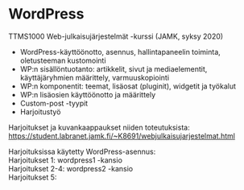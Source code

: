 # WordPress

TTMS1000 Web-julkaisujärjestelmät -kurssi (JAMK, syksy 2020)
- WordPress-käyttöönotto, asennus, hallintapaneelin toiminta, oletusteeman kustomointi  
- WP:n sisällöntuotanto: artikkelit, sivut ja mediaelementit, käyttäjäryhmien määrittely, varmuuskopiointi  
- WP:n komponentit: teemat, lisäosat (pluginit), widgetit ja työkalut  
- WP:n lisäosien käyttöönotto ja määrittely  
- Custom-post -tyypit  
- Harjoitustyö  


Harjoitukset ja kuvankaappaukset niiden toteutuksista:  
https://student.labranet.jamk.fi/~K8691/webjulkaisujarjestelmat.html  

Harjoituksissa käytetty WordPress-asennus:  
Harjoitukset 1: wordpress1 -kansio  
Harjoitukset 2-4: wordpress2 -kansio  
Harjoitukset 5:  
